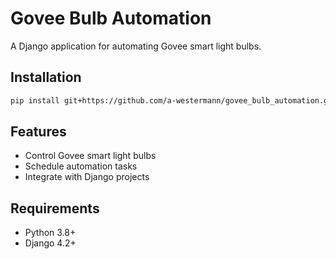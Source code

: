 # Govee Bulb Automation

A Django application for automating Govee smart light bulbs.

## Installation

```bash
pip install git+https://github.com/a-westermann/govee_bulb_automation.git
```

## Features

- Control Govee smart light bulbs
- Schedule automation tasks
- Integrate with Django projects

## Requirements

- Python 3.8+
- Django 4.2+ 